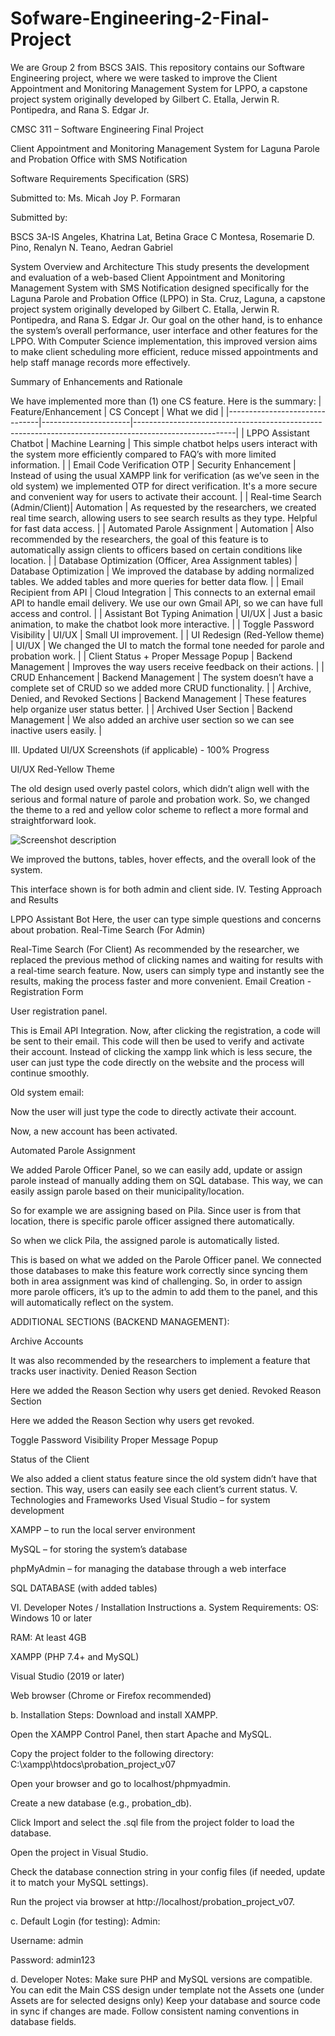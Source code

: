 # Sofware-Engineering-2-Final-Project
We are Group 2 from BSCS 3AIS. This repository contains our Software Engineering project, where we were tasked to improve the Client Appointment and Monitoring Management System for LPPO, a capstone project system originally developed by Gilbert C. Etalla, Jerwin R. Pontipedra, and Rana S. Edgar Jr.


			


CMSC 311 – Software Engineering
Final Project




Client Appointment and Monitoring Management System for Laguna Parole and Probation Office with SMS Notification 


Software Requirements Specification (SRS)



Submitted to: 
Ms. Micah Joy P. Formaran



					

Submitted by: 

BSCS 3A-IS
Angeles, Khatrina
Lat, Betina Grace C
Montesa, Rosemarie D.
Pino, Renalyn N.
Teano, Aedran Gabriel 

System Overview and Architecture
This study presents the development and evaluation of a web-based Client Appointment and Monitoring Management System with SMS Notification designed specifically for the Laguna Parole and Probation Office (LPPO) in Sta. Cruz, Laguna, a capstone project system originally developed by Gilbert C. Etalla, Jerwin R. Pontipedra, and Rana S. Edgar Jr.
Our goal on the other hand, is to enhance the system’s overall performance, user interface and other features for the LPPO. With Computer Science implementation, this improved version aims to make client scheduling more efficient, reduce missed appointments and help staff manage records more effectively.

Summary of Enhancements and Rationale

We have implemented more than (1) one CS feature. Here is the summary: 
| Feature/Enhancement            | CS Concept            | What we did                                                                                             |
|-------------------------------|----------------------|-------------------------------------------------------------------------------------------------------|
| LPPO Assistant Chatbot         | Machine Learning      | This simple chatbot helps users interact with the system more efficiently compared to FAQ’s with more limited information. |
| Email Code Verification OTP    | Security Enhancement  | Instead of using the usual XAMPP link for verification (as we’ve seen in the old system) we implemented OTP for direct verification. It's a more secure and convenient way for users to activate their account. |
| Real-time Search (Admin/Client)| Automation           | As requested by the researchers, we created real time search, allowing users to see search results as they type. Helpful for fast data access. |
| Automated Parole Assignment    | Automation           | Also recommended by the researchers, the goal of this feature is to automatically assign clients to officers based on certain conditions like location. |
| Database Optimization (Officer, Area Assignment tables) | Database Optimization | We improved the database by adding normalized tables. We added tables and more queries for better data flow. |
| Email Recipient from API       | Cloud Integration     | This connects to an external email API to handle email delivery. We use our own Gmail API, so we can have full access and control. |
| Assistant Bot Typing Animation | UI/UX                 | Just a basic animation, to make the chatbot look more interactive.                                     |
| Toggle Password Visibility     | UI/UX                 | Small UI improvement.                                                                                  |
| UI Redesign (Red-Yellow theme) | UI/UX                 | We changed the UI to match the formal tone needed for parole and probation work.                       |
| Client Status + Proper Message Popup | Backend Management | Improves the way users receive feedback on their actions.                                             |
| CRUD Enhancement              | Backend Management    | The system doesn’t have a complete set of CRUD so we added more CRUD functionality.                    |
| Archive, Denied, and Revoked Sections | Backend Management | These features help organize user status better.                                                      |
| Archived User Section          | Backend Management    | We also added an archive user section so we can see inactive users easily.                            |



III.  Updated UI/UX Screenshots (if applicable) - 100% Progress

UI/UX Red-Yellow Theme

The old design used overly pastel colors, which didn’t align well with the serious and formal nature of parole and probation work. So, we changed the theme to a red and yellow color scheme to reflect a more formal and straightforward look.

![Screenshot description](images/Screenshot-2025-05-31-165424.png)


We improved the buttons, tables, hover effects, and the overall look of the system.


This interface shown is for both admin and client side.
IV.  Testing Approach and Results

LPPO Assistant Bot
Here, the user can type simple questions and concerns about probation. 
Real-Time Search (For Admin)

Real-Time Search (For Client)
As recommended by the researcher, we replaced the previous method of clicking names and waiting for results with a real-time search feature. Now, users can simply type and instantly see the results, making the process faster and more convenient.
Email Creation - Registration Form 

User registration panel.

This is Email API Integration. Now, after clicking the registration, a code will be sent to their email. This code will then be used to verify and activate their account. Instead of clicking the xampp link which is less secure, the user can just type the code directly on the website and the process will continue smoothly.

Old system email:

Now the user will just type the code to directly activate their account.

Now, a new account has been activated.



Automated Parole Assignment



We added Parole Officer Panel, so we can easily add, update or assign parole instead of manually adding them on SQL database. This way, we can easily assign parole based on their municipality/location.

So for example we are assigning based on Pila.
Since user is from that location, there is specific parole officer assigned there automatically.



So when we click Pila, the assigned parole is automatically listed.


This is based on what we added on the Parole Officer panel. We connected those databases to make this feature work correctly since syncing them both in area assignment was kind of challenging. So, in order to assign more parole officers, it’s up to the admin to add them to the panel, and this will automatically reflect on the system.






ADDITIONAL SECTIONS (BACKEND MANAGEMENT):

Archive Accounts


It was also recommended by the researchers to implement a feature that tracks user inactivity.
Denied Reason Section

Here we added the Reason Section why users get denied.
Revoked Reason Section


Here we added the Reason Section why users get revoked.


Toggle Password Visibility
Proper Message Popup



Status of the Client

We also added a client status feature since the old system didn’t have that section. This way, users can easily see each client’s current status.
V.  Technologies and Frameworks Used
Visual Studio – for system development


XAMPP – to run the local server environment


MySQL – for storing the system’s database


phpMyAdmin – for managing the database through a web interface


SQL DATABASE (with added tables)













VI. Developer Notes / Installation Instructions
a. System Requirements:
OS: Windows 10 or later


RAM: At least 4GB


XAMPP (PHP 7.4+ and MySQL)


Visual Studio (2019 or later)


Web browser (Chrome or Firefox recommended)


b. Installation Steps:
Download and install XAMPP.


Open the XAMPP Control Panel, then start Apache and MySQL.


Copy the project folder to the following directory:
 C:\xampp\htdocs\probation_project_v07


Open your browser and go to localhost/phpmyadmin.


Create a new database (e.g., probation_db).


Click Import and select the .sql file from the project folder to load the database.


Open the project in Visual Studio.


Check the database connection string in your config files (if needed, update it to match your MySQL settings).


Run the project via browser at http://localhost/probation_project_v07.


c. Default Login (for testing):
Admin:


Username: admin


Password: admin123


d. Developer Notes:
Make sure PHP and MySQL versions are compatible.
You can edit the Main CSS design under template not the Assets one (under Assets are for selected designs only)
Keep your database and source code in sync if changes are made.
Follow consistent naming conventions in database fields.
